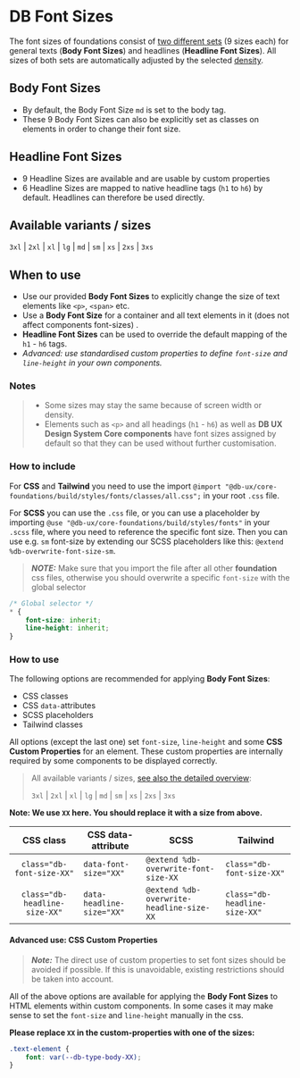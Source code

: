# DB Font Sizes

The font sizes of foundations consist of [two different sets](./overview) (9 sizes each) for general texts (**Body Font Sizes**) and headlines (**Headline Font Sizes**).
All sizes of both sets are automatically adjusted by the selected [density](./../densities/readme).

## Body Font Sizes

- By default, the Body Font Size `md` is set to the body tag.
- These 9 Body Font Sizes can also be explicitly set as classes on elements in order to change their font size.

## Headline Font Sizes

- 9 Headline Sizes are available and are usable by custom properties
- 6 Headline Sizes are mapped to native headline tags (`h1` to `h6`) by default. Headlines can therefore be used directly.

## Available variants / sizes

`3xl` | `2xl` | `xl` | `lg` | `md` | `sm` | `xs` | `2xs` | `3xs`

## When to use

- Use our provided **Body Font Sizes** to explicitly change the size of text elements like `<p>`, `<span>` etc.
- Use a **Body Font Size** for a container and all text elements in it (does not affect components font-sizes) .
- **Headline Font Sizes** can be used to override the default mapping of the `h1` - `h6` tags.
- _Advanced: use standardised *custom properties* to define `font-size` and `line-height` in your own components._

### Notes

> - Some sizes may stay the same because of screen width or density.
> - Elements such as `<p>` and all headings (`h1` - `h6`) as well as **DB UX Design System Core components** have font sizes assigned by default so that they can be used without further customisation.

### How to include

For **CSS** and **Tailwind** you need to use the import `@import "@db-ux/core-foundations/build/styles/fonts/classes/all.css";` in your root `.css` file.

For **SCSS** you can use the `.css` file, or you can use a placeholder by importing `@use "@db-ux/core-foundations/build/styles/fonts"` in your `.scss` file, where you need to reference the specific font size.
Then you can use e.g. `sm` font-size by extending our SCSS placeholders like this: `@extend %db-overwrite-font-size-sm`.

> **_NOTE:_** Make sure that you import the file after all other **foundation** css files, otherwise you should overwrite a specific `font-size` with the global selector

```css
/* Global selector */
* {
	font-size: inherit;
	line-height: inherit;
}
```

### How to use

The following options are recommended for applying **Body Font Sizes**:

- CSS classes
- CSS `data-`attributes
- SCSS placeholders
- Tailwind classes

All options (except the last one) set `font-size`, `line-height` and some **CSS Custom Properties** for an element. These custom properties are internally required by some components to be displayed correctly.

> All available variants / sizes, [see also the detailed overview](./overview):
>
> `3xl` | `2xl` | `xl` | `lg` | `md` | `sm` | `xs` | `2xs` | `3xs`

**Note: We use `XX` here. You should replace it with a size from above.**

|           CSS class           | CSS data-attribute        | SCSS                                     | Tailwind                      |
| :---------------------------: | ------------------------- | ---------------------------------------- | ----------------------------- |
|   `class="db-font-size-XX"`   | `data-font-size="XX"`     | `@extend %db-overwrite-font-size-XX`     | `class="db-font-size-XX"`     |
| `class="db-headline-size-XX"` | `data-headline-size="XX"` | `@extend %db-overwrite-headline-size-XX` | `class="db-headline-size-XX"` |

#### Advanced use: CSS Custom Properties

> **_Note:_** The direct use of custom properties to set font sizes should be avoided if possible. If this is unavoidable, existing restrictions should be taken into account.

All of the above options are available for applying the **Body Font Sizes** to HTML elements within custom components.
In some cases it may make sense to set the `font-size` and `line-height` manually in the css.

**Please replace `XX` in the custom-properties with one of the sizes:**

```css
.text-element {
	font: var(--db-type-body-XX);
}
```
